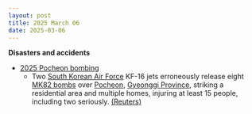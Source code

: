 ```yaml
---
layout: post
title: 2025 March 06
date: 2025-03-06
---
```



**Disasters and accidents**

* [2025 Pocheon bombing](https://en.wikipedia.org/wiki/2025_Pocheon_bombing "2025 Pocheon bombing")
  + Two [South Korean Air Force](https://en.wikipedia.org/wiki/Republic_of_Korea_Air_Force "Republic of Korea Air Force") KF-16 jets erroneously release eight [MK82 bombs](https://en.wikipedia.org/wiki/Mark_82_bomb "Mark 82 bomb") over [Pocheon](https://en.wikipedia.org/wiki/Pocheon "Pocheon"), [Gyeonggi Province](https://en.wikipedia.org/wiki/Gyeonggi_Province "Gyeonggi Province"), striking a residential area and multiple homes, injuring at least 15 people, including two seriously. [(Reuters)](https://www.reuters.com/world/asia-pacific/seven-hurt-south-korea-after-shell-lands-civilian-area-during-military-drills-2025-03-06/)
